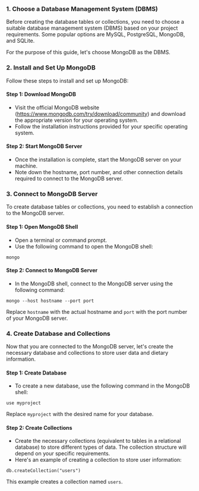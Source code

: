 

### 1. Choose a Database Management System (DBMS)
Before creating the database tables or collections, you need to choose a suitable database management system (DBMS) based on your project requirements. Some popular options are MySQL, PostgreSQL, MongoDB, and SQLite.

For the purpose of this guide, let's choose MongoDB as the DBMS.

### 2. Install and Set Up MongoDB
Follow these steps to install and set up MongoDB:

#### Step 1: Download MongoDB
- Visit the official MongoDB website (https://www.mongodb.com/try/download/community) and download the appropriate version for your operating system.
- Follow the installation instructions provided for your specific operating system.

#### Step 2: Start MongoDB Server
- Once the installation is complete, start the MongoDB server on your machine.
- Note down the hostname, port number, and other connection details required to connect to the MongoDB server.

### 3. Connect to MongoDB Server
To create database tables or collections, you need to establish a connection to the MongoDB server.

#### Step 1: Open MongoDB Shell
- Open a terminal or command prompt.
- Use the following command to open the MongoDB shell:
```shell
mongo
```

#### Step 2: Connect to MongoDB Server
- In the MongoDB shell, connect to the MongoDB server using the following command:
```shell
mongo --host hostname --port port
```
Replace `hostname` with the actual hostname and `port` with the port number of your MongoDB server.

### 4. Create Database and Collections
Now that you are connected to the MongoDB server, let's create the necessary database and collections to store user data and dietary information.

#### Step 1: Create Database
- To create a new database, use the following command in the MongoDB shell:
```shell
use myproject
```
Replace `myproject` with the desired name for your database.

#### Step 2: Create Collections
- Create the necessary collections (equivalent to tables in a relational database) to store different types of data. The collection structure will depend on your specific requirements.
- Here's an example of creating a collection to store user information:
```shell
db.createCollection("users")
```
This example creates a collection named `users`.
